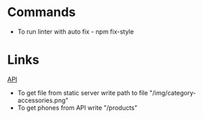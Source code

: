 # Commands

- To run linter with auto fix - npm fix-style

# Links

  [API](https://api.smartphonesquad.shop/products)

- To get file from static server write path to file "/img/category-accessories.png"
- To get phones from API write "/products"
